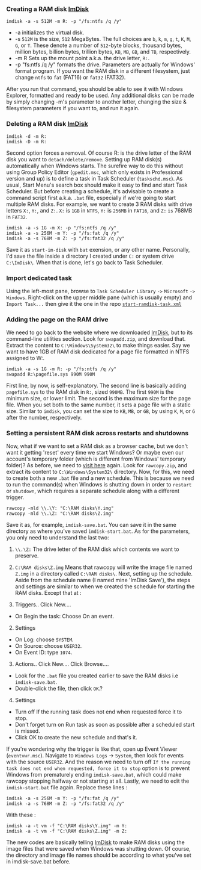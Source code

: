 ### Creating a RAM disk [ImDisk][imdisk]
```
imdisk -a -s 512M -m R: -p "/fs:ntfs /q /y"
```
 * -a initializes the virtual disk.
 * -s `512M` is the size, `512` MegaBytes.
    The full choices are `b`, `k`, `m`, `g`, `t`, `K`, `M`, `G`, or `T`.
    These denote a number of `512`-byte blocks, thousand bytes, million bytes,
    billion bytes, trillion bytes, `KB`, `MB`, `GB`, and `TB`, respectively.
 * -m R
    Sets up the mount point a.k.a. the drive letter, `R:`.
 * -p "fs:ntfs /q /y" formats the drive.
    Parameters are actually for Windows' format program.
    If you want the RAM disk in a different filesystem,
    just change `ntfs` to `fat` (FAT16) or `fat32` (FAT32).

After you run that command, you should be able to see it with Windows Explorer,
formatted and ready to be used. Any additional disks can be made by simply changing
-m's parameter to another letter, changing the size & filesystem parameters if you
want to, and run it again.

### Deleting a RAM disk [ImDisk][imdisk]

```
imdisk -d -m R:
imdisk -D -m R:
```
Second option forces a removal. Of course R: is the drive letter of the RAM disk
you want to `detach/delete/remove`. Setting up RAM disk(s) automatically when Windows
starts. The surefire way to do this without using Group Policy Editor (`gpedit.msc`,
which only exists in Professional version and up) is to define a task in Task Scheduler (`taskschd.msc`).
As usual, Start Menu's search box should make it easy to find and start Task Scheduler.
But before creating a schedule, it's advisable to create a command script first a.k.a.
`.bat` file, especially if we're going to start multiple RAM disks.
For example, we want to create 3 RAM disks with drive letters `X:`, `Y:`, and `Z:`.
`X:` is `1GB` in `NTFS`, `Y:` is `256MB` in `FAT16`, and `Z:` `is` 768MB in `FAT32`.
```
imdisk -a -s 1G -m X: -p "/fs:ntfs /q /y"
imdisk -a -s 256M -m Y: -p "/fs:fat /q /y"
imdisk -a -s 768M -m Z: -p "/fs:fat32 /q /y"
```
Save it as `start-im-disk` with `bat` exension, or any other name.
Personally, I'd save the file inside a directory I created under `C:` or
system drive `C:\ImDisk\`. When that is done, let's go back to Task Scheduler.

### Import dedicated task

Using the left-most pane, browse to `Task Scheduler Library` `->` `Microsoft`
`->` `Windows`. Right-click on the upper middle pane (which is usually empty)
and `Import Task...` then give it the one in the repo [`start-ramdisk-task.xml`][task]

### Adding the page on the RAM drive

We need to go back to the website where we downloaded [ImDisk][imdisk], but to its
command-line utilities section. Look for `swapadd.zip`, and download that.
Extract the content to `C:\Windows\System32\` to make things easier.
Say we want to have 1GB of RAM disk dedicated for a page file formatted in NTFS assigned to W:.
```
imdisk -a -s 1G -m R: -p "/fs:ntfs /q /y"
swapadd R:\pagefile.sys 990M 990M
```
First line, by now, is self-explanatory. The second line is basically adding `pagefile.sys`
to the RAM disk in `R:`, sized `990MB`. The first `990M` is the minimum size, or lower limit.
The second is the maximum size for the page file. When you set both to the same number, it
sets a page file with a static size. Similar to `imdisk`, you can set the size to `KB`, `MB`,
or `GB`, by using `K`, `M`, or `G` after the number, respectively.

### Setting a persistent RAM disk across restarts and shutdowns

Now, what if we want to set a RAM disk as a browser cache, but we don't want it getting
'reset' every time we start Windows? Or maybe even our account's temporary folder
(which is different from Windows' temporary folder)? As before, we need to [visit here][imdisk] again.
Look for `rawcopy.zip`, and extract its content to `C:\Windows\System32\` directory.
Now, for this, we need to create both a new `.bat` file and a new schedule.
This is because we need to run the command(s) when Windows is shutting down in
order to `restart` or `shutdown`, which requires a separate schedule along with a different trigger.
```
rawcopy -mld \\.\Y: "C:\RAM disks\Y.img"
rawcopy -mld \\.\Z: "C:\RAM disks\Z.img"
```
Save it as, for example, `imdisk-save.bat`. You can save it in the same directory as where
you've saved `imdisk-start.bat`. As for the parameters, you only need to understand the last two:
  1. `\\.\Z:` The drive letter of the RAM disk which contents we want to preserve.
  2. `C:\RAM disks\Z.img` Means that rawcopy will write the image file named `Z.img` in a directory called `C:\RAM disks\`.
Next, setting up the schedule. Aside from the schedule name (I named mine 'ImDisk Save'), the steps
and settings are similar to when we created the schedule for starting the RAM disks.
Except that at :

1. Triggers.. Click New....
  * On Begin the task: Choose On an event.
2. Settings
 * On Log: choose `SYSTEM`.
 * On Source: choose `USER32`.
 * On Event ID: type `1074`.
3. Actions.. Click New.... Click Browse....
 * Look for the `.bat` file you created earlier to save the RAM disks i.e `imdisk-save.bat`.
 * Double-click the file, then click `OK`.?
4. Settings
 * Turn off If the running task does not end when requested force it to stop.
 * Don't forget turn on Run task as soon as possible after a scheduled start is missed.
 * Click OK to create the new schedule and that's it.

If you're wondering why the trigger is like that, open up Event Viewer (`eventvwr.msc`).
Navigate to `Windows Logs` -> `System`, then look for events with the source `USER32`.
And the reason we need to turn off `If the running task does not end when requested, force it to stop`
option is to prevent Windows from prematurely ending `imdisk-save.bat`, which could make rawcopy
stopping halfway or not starting at all.
Lastly, we need to edit the `imdisk-start.bat` file again.
Replace these lines :
```
imdisk -a -s 256M -m Y: -p "/fs:fat /q /y"
imdisk -a -s 768M -m Z: -p "/fs:fat32 /q /y"
```
With these :
```
imdisk -a -t vm -f "C:\RAM disks\Y.img" -m Y:
imdisk -a -t vm -f "C:\RAM disks\Z.img" -m Z:
```
The new codes are basically telling [ImDisk][imdisk] to make RAM disks using the image
files that were saved when Windows was shutting down. Of course, the directory
and image file names should be according to what you've set in imdisk-save.bat before.

[task]: https://github.com/dvdvideo1234/WindowsBatches/blob/master/BrowserCashe/start-ramdisk-task.xml
[imdisk]: http://www.ltr-data.se/opencode.html/#ImDisk
